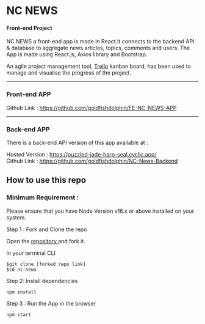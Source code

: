 # NC NEWS 
#### Front-end Project

NC NEWS a front-end app is made in React.It connects to the backend API & database to aggregate news articles, topics, comments and users.
The App is made using React.js, Axios library and Bootstrap. 

An agile project management tool, [Trello](https://trello.com/b/UlVwusg5/create-nc-news-app) kanban board, has been used to manage and visualise the progress of the project.

---
### Front-end APP


Github Link : https://github.com/goldfishdolphin/FE-NC-NEWS-APP

---
### Back-end APP
There is a back-end API version of this app available at :

Hosted Version : https://puzzled-jade-harp-seal.cyclic.app/              
Github Link : https://github.com/goldfishdolphin/NC-News-Backend


## How to use this repo
### Minimum Requirement : 
Please ensure that you have Node Version v16.x or above installed on your system.

Step 1 :
Fork and Clone the repo

Open the [repository ](https://github.com/goldfishdolphin/FE-NC-NEWS-APP) and fork it. 

In your terminal CLI
```
$git clone [forked repo link]
$cd nc-news
```

Step 2: Install dependencies

```npm install```

Step 3 : Run the App in the browser

```npm start```

